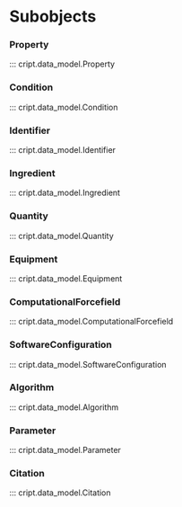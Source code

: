 # Subobjects

### Property
::: cript.data_model.Property

### Condition
::: cript.data_model.Condition

### Identifier
::: cript.data_model.Identifier

### Ingredient
::: cript.data_model.Ingredient

### Quantity
::: cript.data_model.Quantity

### Equipment
::: cript.data_model.Equipment

### ComputationalForcefield
::: cript.data_model.ComputationalForcefield

### SoftwareConfiguration
::: cript.data_model.SoftwareConfiguration

### Algorithm
::: cript.data_model.Algorithm

### Parameter
::: cript.data_model.Parameter

### Citation
::: cript.data_model.Citation
